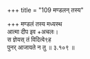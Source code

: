 +++
title = "109 मण्डलन् तस्य"

+++
मण्डलं तस्य मध्यस्थ  
आत्मा दीप इव +अचलः।  
स ज्ञेयस् तं विदित्वे९ह  
पुनर् आजायते न तु  ॥ ३.१०९ ॥